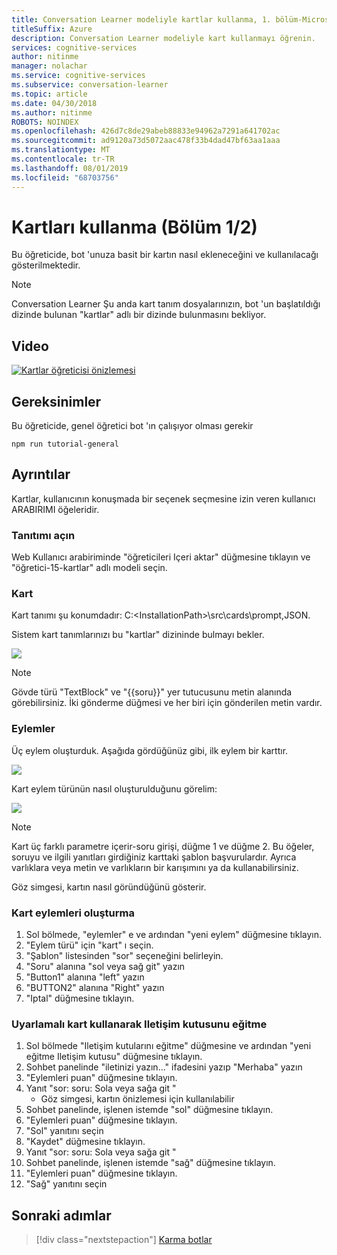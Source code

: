 ```yaml
---
title: Conversation Learner modeliyle kartlar kullanma, 1. bölüm-Microsoft bilişsel hizmetler | Microsoft Docs
titleSuffix: Azure
description: Conversation Learner modeliyle kart kullanmayı öğrenin.
services: cognitive-services
author: nitinme
manager: nolachar
ms.service: cognitive-services
ms.subservice: conversation-learner
ms.topic: article
ms.date: 04/30/2018
ms.author: nitinme
ROBOTS: NOINDEX
ms.openlocfilehash: 426d7c8de29abeb88833e94962a7291a641702ac
ms.sourcegitcommit: ad9120a73d5072aac478f33b4dad47bf63aa1aaa
ms.translationtype: MT
ms.contentlocale: tr-TR
ms.lasthandoff: 08/01/2019
ms.locfileid: "68703756"
---
```

# <a name="how-to-use-cards-part-1-of-2"></a>Kartları kullanma (Bölüm 1/2)

Bu öğreticide, bot 'unuza basit bir kartın nasıl ekleneceğini ve kullanılacağı gösterilmektedir.

> [!NOTE]
> Conversation Learner Şu anda kart tanım dosyalarınızın, bot 'un başlatıldığı dizinde bulunan "kartlar" adlı bir dizinde bulunmasını bekliyor.

## <a name="video"></a>Video

[![Kartlar öğreticisi önizlemesi](https://aka.ms/cl_Tutorial_v3_Cards_Preview)](https://aka.ms/cl_Tutorial_v3_Cards)

## <a name="requirements"></a>Gereksinimler
Bu öğreticide, genel öğretici bot 'ın çalışıyor olması gerekir

    npm run tutorial-general

## <a name="details"></a>Ayrıntılar

Kartlar, kullanıcının konuşmada bir seçenek seçmesine izin veren kullanıcı ARABIRIMI öğeleridir. 

### <a name="open-the-demo"></a>Tanıtımı açın

Web Kullanıcı arabiriminde "öğreticileri Içeri aktar" düğmesine tıklayın ve "öğretici-15-kartlar" adlı modeli seçin.

### <a name="the-card"></a>Kart

Kart tanımı şu konumdadır: C:\<InstallationPath\>\src\cards\prompt,JSON.

Sistem kart tanımlarınızı bu "kartlar" dizininde bulmayı bekler.

![](../media/tutorial13_prompt.PNG)

> [!NOTE]
> Gövde türü "TextBlock" ve "{{soru}}" yer tutucusunu metin alanında görebilirsiniz.
> İki gönderme düğmesi ve her biri için gönderilen metin vardır.

### <a name="actions"></a>Eylemler

Üç eylem oluşturduk. Aşağıda gördüğünüz gibi, ilk eylem bir karttır.

![](../media/tutorial13_actions.PNG)

Kart eylem türünün nasıl oluşturulduğunu görelim:

![](../media/tutorial13_cardaction.PNG)

> [!NOTE]
> Kart üç farklı parametre içerir-soru girişi, düğme 1 ve düğme 2. Bu öğeler, soruyu ve ilgili yanıtları girdiğiniz karttaki şablon başvurulardır. Ayrıca varlıklara veya metin ve varlıkların bir karışımını ya da kullanabilirsiniz.

Göz simgesi, kartın nasıl göründüğünü gösterir.

### <a name="practicing-creating-card-actions"></a>Kart eylemleri oluşturma

1. Sol bölmede, "eylemler" e ve ardından "yeni eylem" düğmesine tıklayın.
2. "Eylem türü" için "kart" ı seçin.
3. "Şablon" listesinden "sor" seçeneğini belirleyin.
4. "Soru" alanına "sol veya sağ git" yazın
5. "Button1" alanına "left" yazın
6. "BUTTON2" alanına "Right" yazın
7. "Iptal" düğmesine tıklayın.

### <a name="train-dialog-using-an-adaptive-card"></a>Uyarlamalı kart kullanarak Iletişim kutusunu eğitme

1. Sol bölmede "Iletişim kutularını eğitme" düğmesine ve ardından "yeni eğitme Iletişim kutusu" düğmesine tıklayın.
2. Sohbet panelinde "iletinizi yazın..." ifadesini yazıp "Merhaba" yazın
3. "Eylemleri puan" düğmesine tıklayın.
4. Yanıt "sor: soru: Sola veya sağa git "
    - Göz simgesi, kartın önizlemesi için kullanılabilir
5. Sohbet panelinde, işlenen istemde "sol" düğmesine tıklayın.
6. "Eylemleri puan" düğmesine tıklayın.
7. "Sol" yanıtını seçin
8. "Kaydet" düğmesine tıklayın.
9. Yanıt "sor: soru: Sola veya sağa git "
10. Sohbet panelinde, işlenen istemde "sağ" düğmesine tıklayın.
11. "Eylemleri puan" düğmesine tıklayın.
12. "Sağ" yanıtını seçin

## <a name="next-steps"></a>Sonraki adımlar

> [!div class="nextstepaction"]
> [Karma botlar](./16-hybrid-bots.md)
